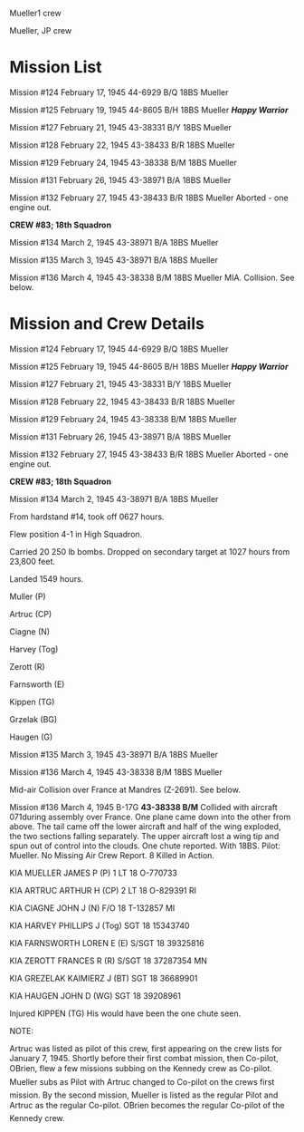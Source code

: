 





Mueller1 crew






 




Mueller, JP crew

# Mission List

Mission #124 February 17, 1945 44-6929 B/Q 18BS Mueller

Mission #125 February 19, 1945 44-8605 B/H 18BS Mueller ***Happy
Warrior***

Mission #127 February 21, 1945 43-38331 B/Y 18BS Mueller

Mission #128 February 22, 1945 43-38433 B/R 18BS Mueller

Mission #129 February 24, 1945 43-38338 B/M 18BS Mueller

Mission #131 February 26, 1945 43-38971 B/A 18BS Mueller

Mission #132 February 27, 1945 43-38433 B/R 18BS
Mueller Aborted \- one engine out.

**CREW #83; 18th Squadron**

Mission #134 March 2, 1945 43-38971 B/A 18BS Mueller

Mission #135 March 3, 1945 43-38971 B/A 18BS Mueller

Mission #136 March 4, 1945 43-38338 B/M 18BS
Mueller MIA.
Collision. See below.

# Mission and Crew Details

Mission #124 February 17, 1945 44-6929 B/Q 18BS Mueller

Mission #125 February 19, 1945 44-8605 B/H 18BS Mueller ***Happy
Warrior***

Mission #127 February 21, 1945 43-38331 B/Y 18BS Mueller

Mission #128 February 22, 1945 43-38433 B/R 18BS Mueller

Mission #129 February 24, 1945 43-38338 B/M 18BS Mueller

Mission #131 February 26, 1945 43-38971 B/A 18BS Mueller

Mission #132 February 27, 1945 43-38433 B/R 18BS
Mueller Aborted \- one engine out.

**CREW #83; 18th Squadron**

Mission #134 March 2, 1945 43-38971 B/A 18BS Mueller

From hardstand #14, took off 0627 hours.

Flew position 4-1 in High Squadron.

Carried 20 250 lb bombs. Dropped on secondary target at 1027
hours from 23,800 feet.

Landed 1549 hours.

Muller (P)

Artruc (CP)

Ciagne (N)

Harvey (Tog)

Zerott (R)

Farnsworth (E)

Kippen (TG)

Grzelak (BG)

Haugen (G)

Mission #135 March 3, 1945 43-38971 B/A 18BS Mueller

Mission #136 March 4, 1945 43-38338 B/M 18BS Mueller

Mid-air Collision over France at Mandres (Z-2691). See
below.

Mission #136 March 4, 1945 B-17G **43-38338 B/M**
Collided with aircraft 071during assembly over France. One plane came down into
the other from above. The tail came off the lower aircraft and half of the wing
exploded, the two sections falling separately. The upper aircraft lost a wing
tip and spun out of control into the clouds. One chute reported. With 18BS.
Pilot: Mueller. No Missing Air Crew Report. 8 Killed in Action.

KIA MUELLER JAMES P
(P)
1 LT 18
O-770733

KIA ARTRUC ARTHUR H
(CP)
2 LT
18
O-829391
RI

KIA CIAGNE JOHN J
(N)
F/O
18
T-132857
MI

KIA HARVEY PHILLIPS J
(Tog)
SGT
18 15343740

KIA FARNSWORTH LOREN E
(E)
S/SGT
18 39325816

KIA ZEROTT FRANCES R
(R)
S/SGT 18
37287354
MN

KIA GREZELAK KAIMIERZ J
(BT)
SGT
18 36689901

KIA HAUGEN JOHN D
(WG)
SGT 18
39208961

Injured KIPPEN (TG) His would have been the one chute seen.

NOTE:

Artruc was listed as pilot of this crew, first appearing on
the crew lists for January 7, 1945\. Shortly before their first combat mission,
then Co-pilot, OBrien, flew a few missions subbing on the Kennedy crew as
Co-pilot. Mueller subs as Pilot with Artruc changed to Co-pilot on the crews
first mission. By the second mission, Mueller is listed as the regular Pilot
and Artruc as the regular Co-pilot. OBrien becomes the regular Co-pilot of the
Kennedy crew.




